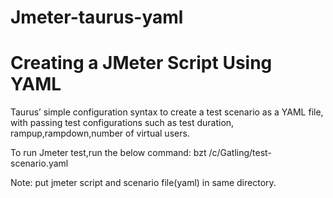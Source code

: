 # Jmeter-taurus-yaml
Creating a JMeter Script Using YAML 
====================================
Taurus’ simple configuration syntax to create a test scenario as a YAML file, with passing test configurations such as test duration, rampup,rampdown,number of virtual users.

To run Jmeter test,run the below command:
bzt /c/Gatling/test-scenario.yaml 

Note: put jmeter script and scenario file(yaml) in same directory.
